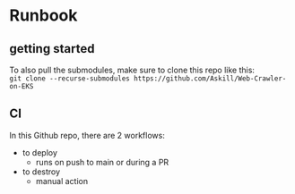 # Runbook

## getting started

To also pull the submodules, make sure to clone this repo like this:  
`git clone --recurse-submodules https://github.com/Askill/Web-Crawler-on-EKS`

## CI

In this Github repo, there are 2 workflows:
- to deploy 
  - runs on push to main or during a PR
- to destroy 
  - manual action
